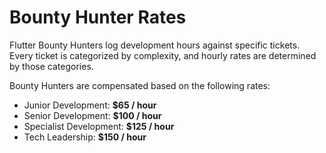 # Bounty Hunter Rates
Flutter Bounty Hunters log development hours against specific tickets. Every ticket is categorized by complexity, and hourly rates are determined by those categories.

Bounty Hunters are compensated based on the following rates:

- Junior Development: **$65 / hour**
- Senior Development: **$100 / hour**
- Specialist Development: **$125 / hour**
- Tech Leadership: **$150 / hour**
